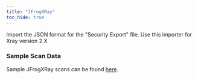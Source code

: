 ```yaml
---
title: "JFrogXRay"
toc_hide: true
---
```

Import the JSON format for the \"Security Export\" file. Use this importer for Xray version 2.X

### Sample Scan Data
Sample JFrogXRay scans can be found [here](https://github.com/DefectDojo/django-DefectDojo/tree/master/unittests/scans/jfrogxray).